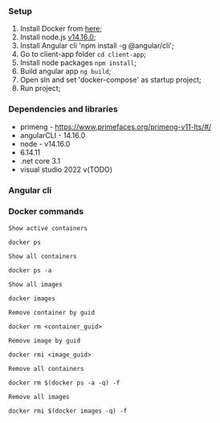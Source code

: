 ﻿### Setup

1. Install Docker from [here](https://docs.docker.com/desktop/install/windows-install/);
1. Install node.js [v14.16.0](https://nodejs.org/de/blog/release/v14.16.0/);
1. Install Angular cli 'npm install -g @angular/cli';
1. Go to client-app folder `cd client-app`;
1. Install node packages `npm install`;
1. Build angular app `ng build`;
1. Open sln and set 'docker-compose' as startup project;
1. Run project;

### Dependencies and libraries
- primeng - https://www.primefaces.org/primeng-v11-lts/#/
- angularCLI - 14.16.0
- node - v14.16.0
- 6.14.11
- .net core 3.1
- visual studio 2022 v(TODO)

### Angular cli

### Docker commands

`Show active containers`
```bush
docker ps
```

`Show all containers`
```bush
docker ps -a
```

`Show all images`
```bush 
docker images
```

`Remove container by guid`
```bush
docker rm <container_guid>
```

`Remove image by guid`
```bush
docker rmi <image_guid>
```

`Remove all containers`
```bush
docker rm $(docker ps -a -q) -f
```

`Remove all images`
```bush
docker rmi $(docker images -q) -f
```
